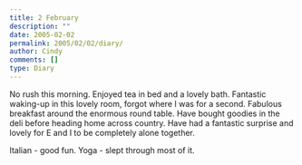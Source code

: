 ```yaml
---
title: 2 February
description: ""
date: 2005-02-02
permalink: 2005/02/02/diary/
author: Cindy
comments: []
type: Diary
---
```


No rush this morning. Enjoyed tea in bed and a lovely bath. Fantastic waking-up in this lovely room, forgot where I was for a second. Fabulous breakfast around the enormous round table. Have bought goodies in the deli before heading home across country. Have had a fantastic surprise and lovely for E and I to be completely alone together.

Italian - good fun. Yoga - slept through most of it.
